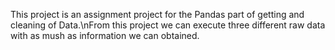 This project is an assignment project for the Pandas part of getting and cleaning of Data.\nFrom this project we can execute three different raw data with as mush as information we can obtained.
